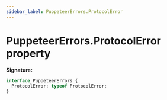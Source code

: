 ```yaml
---
sidebar_label: PuppeteerErrors.ProtocolError
---
```


# PuppeteerErrors.ProtocolError property

**Signature:**

```typescript
interface PuppeteerErrors {
  ProtocolError: typeof ProtocolError;
}
```
